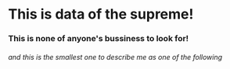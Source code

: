 # This is data of the supreme!
### This is none of anyone's bussiness to look for!
###### and this is the smallest one to describe me as one of the following
